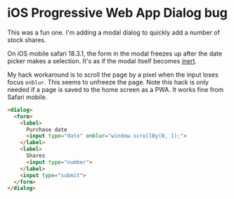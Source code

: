 # iOS Progressive Web App Dialog bug

This was a fun one. I'm adding a modal dialog to quickly
add a number of stock shares.

On iOS mobile safari 18.3.1, the form in the modal freezes up
after the date picker makes a selection. It's as if the modal
itself becomes [inert](https://developer.mozilla.org/en-US/docs/Web/HTML/Global_attributes/inert).

My hack workaround is to scroll the page by a pixel when the
input loses focus `onblur`. This seems to unfreeze the page. Note this hack is only needed if a page is saved to the home screen as a PWA. It works fine from Safari mobile.

```html
<dialog>
  <form>
    <label>
      Purchase date
      <input type="date" onblur="window.scrollBy(0, 1);">
    </label>
    <label>
      Shares
      <input type="number">
    </label>
    <input type="submit">
  </form>
</dialog>
```
